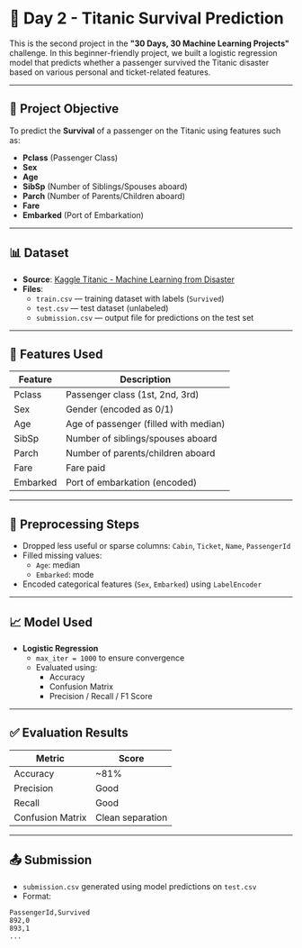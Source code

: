 # 🚢 Day 2 - Titanic Survival Prediction

This is the second project in the **"30 Days, 30 Machine Learning Projects"** challenge. In this beginner-friendly project, we built a logistic regression model that predicts whether a passenger survived the Titanic disaster based on various personal and ticket-related features.

---

## 📌 Project Objective

To predict the **Survival** of a passenger on the Titanic using features such as:
- **Pclass** (Passenger Class)
- **Sex**
- **Age**
- **SibSp** (Number of Siblings/Spouses aboard)
- **Parch** (Number of Parents/Children aboard)
- **Fare**
- **Embarked** (Port of Embarkation)

---
## 📊 Dataset

- **Source**: [Kaggle Titanic - Machine Learning from Disaster](https://www.kaggle.com/c/titanic)
- **Files**:
  - `train.csv` — training dataset with labels (`Survived`)
  - `test.csv` — test dataset (unlabeled)
  - `submission.csv` — output file for predictions on the test set

---

## 🔧 Features Used

| Feature     | Description                       |
|-------------|-----------------------------------|
| Pclass      | Passenger class (1st, 2nd, 3rd)   |
| Sex         | Gender (encoded as 0/1)           |
| Age         | Age of passenger (filled with median) |
| SibSp       | Number of siblings/spouses aboard |
| Parch       | Number of parents/children aboard |
| Fare        | Fare paid                         |
| Embarked    | Port of embarkation (encoded)     |

---

## 🧼 Preprocessing Steps

- Dropped less useful or sparse columns: `Cabin`, `Ticket`, `Name`, `PassengerId`
- Filled missing values:
  - `Age`: median
  - `Embarked`: mode
- Encoded categorical features (`Sex`, `Embarked`) using `LabelEncoder`

---

## 📈 Model Used

- **Logistic Regression**
  - `max_iter = 1000` to ensure convergence
  - Evaluated using:
    - Accuracy
    - Confusion Matrix
    - Precision / Recall / F1 Score

---

## ✅ Evaluation Results

| Metric       | Score |
|--------------|-------|
| Accuracy     | ~81%  |
| Precision    | Good  |
| Recall       | Good  |
| Confusion Matrix | Clean separation |

---

## 📤 Submission

- `submission.csv` generated using model predictions on `test.csv`
- Format:

```csv
PassengerId,Survived
892,0
893,1
...